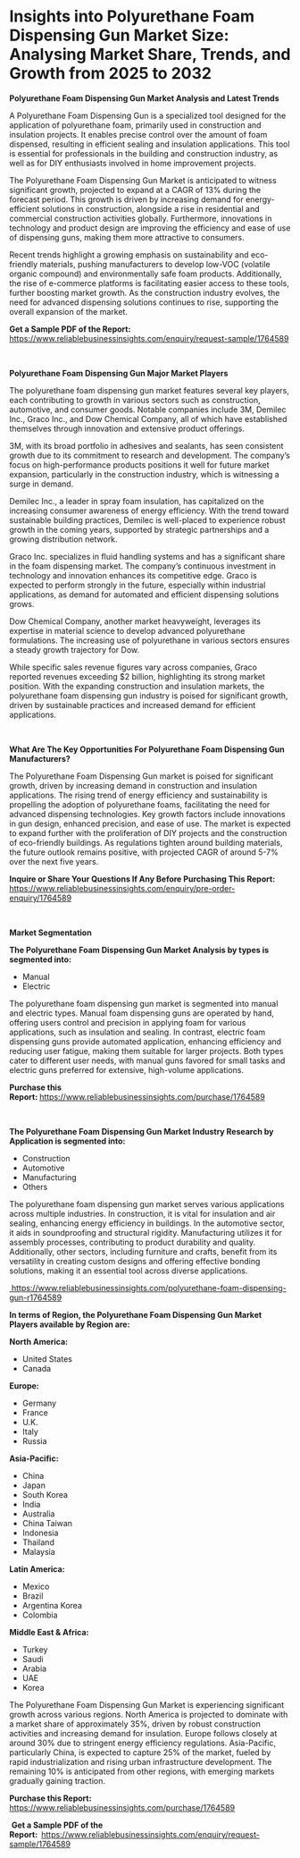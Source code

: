 <p><h1>Insights into Polyurethane Foam Dispensing Gun Market Size: Analysing Market Share, Trends, and Growth from 2025 to 2032</h1></p><p><strong>Polyurethane Foam Dispensing Gun Market Analysis and Latest Trends</strong></p>
<p><p>A Polyurethane Foam Dispensing Gun is a specialized tool designed for the application of polyurethane foam, primarily used in construction and insulation projects. It enables precise control over the amount of foam dispensed, resulting in efficient sealing and insulation applications. This tool is essential for professionals in the building and construction industry, as well as for DIY enthusiasts involved in home improvement projects.</p><p>The Polyurethane Foam Dispensing Gun Market is anticipated to witness significant growth, projected to expand at a CAGR of 13% during the forecast period. This growth is driven by increasing demand for energy-efficient solutions in construction, alongside a rise in residential and commercial construction activities globally. Furthermore, innovations in technology and product design are improving the efficiency and ease of use of dispensing guns, making them more attractive to consumers.</p><p>Recent trends highlight a growing emphasis on sustainability and eco-friendly materials, pushing manufacturers to develop low-VOC (volatile organic compound) and environmentally safe foam products. Additionally, the rise of e-commerce platforms is facilitating easier access to these tools, further boosting market growth. As the construction industry evolves, the need for advanced dispensing solutions continues to rise, supporting the overall expansion of the market.</p></p>
<p><strong>Get a Sample PDF of the Report:&nbsp;</strong> <a href="https://www.reliablebusinessinsights.com/enquiry/request-sample/1764589?utm_campaign=3491&utm_medium=2&utm_source=Github&utm_content=ia&utm_term=16042025&utm_id=polyurethane-foam-dispensing-gun">https://www.reliablebusinessinsights.com/enquiry/request-sample/1764589</a></p>
<p>&nbsp;</p>
<p><strong>Polyurethane Foam Dispensing Gun Major Market Players</strong></p>
<p><p>The polyurethane foam dispensing gun market features several key players, each contributing to growth in various sectors such as construction, automotive, and consumer goods. Notable companies include 3M, Demilec Inc., Graco Inc., and Dow Chemical Company, all of which have established themselves through innovation and extensive product offerings.</p><p>3M, with its broad portfolio in adhesives and sealants, has seen consistent growth due to its commitment to research and development. The company’s focus on high-performance products positions it well for future market expansion, particularly in the construction industry, which is witnessing a surge in demand.</p><p>Demilec Inc., a leader in spray foam insulation, has capitalized on the increasing consumer awareness of energy efficiency. With the trend toward sustainable building practices, Demilec is well-placed to experience robust growth in the coming years, supported by strategic partnerships and a growing distribution network.</p><p>Graco Inc. specializes in fluid handling systems and has a significant share in the foam dispensing market. The company’s continuous investment in technology and innovation enhances its competitive edge. Graco is expected to perform strongly in the future, especially within industrial applications, as demand for automated and efficient dispensing solutions grows.</p><p>Dow Chemical Company, another market heavyweight, leverages its expertise in material science to develop advanced polyurethane formulations. The increasing use of polyurethane in various sectors ensures a steady growth trajectory for Dow.</p><p>While specific sales revenue figures vary across companies, Graco reported revenues exceeding $2 billion, highlighting its strong market position. With the expanding construction and insulation markets, the polyurethane foam dispensing gun industry is poised for significant growth, driven by sustainable practices and increased demand for efficient applications.</p></p>
<p>&nbsp;</p>
<p><strong>What Are The Key Opportunities For Polyurethane Foam Dispensing Gun Manufacturers?</strong></p>
<p><p>The Polyurethane Foam Dispensing Gun market is poised for significant growth, driven by increasing demand in construction and insulation applications. The rising trend of energy efficiency and sustainability is propelling the adoption of polyurethane foams, facilitating the need for advanced dispensing technologies. Key growth factors include innovations in gun design, enhanced precision, and ease of use. The market is expected to expand further with the proliferation of DIY projects and the construction of eco-friendly buildings. As regulations tighten around building materials, the future outlook remains positive, with projected CAGR of around 5-7% over the next five years.</p></p>
<p><strong>Inquire or Share Your Questions If Any Before Purchasing This Report:</strong> <a href="https://www.reliablebusinessinsights.com/enquiry/pre-order-enquiry/1764589?utm_campaign=3491&utm_medium=2&utm_source=Github&utm_content=ia&utm_term=16042025&utm_id=polyurethane-foam-dispensing-gun">https://www.reliablebusinessinsights.com/enquiry/pre-order-enquiry/1764589</a></p>
<p>&nbsp;</p>
<p><strong>Market Segmentation</strong></p>
<p><strong>The Polyurethane Foam Dispensing Gun Market Analysis by types is segmented into:</strong></p>
<p><ul><li>Manual</li><li>Electric</li></ul></p>
<p><p>The polyurethane foam dispensing gun market is segmented into manual and electric types. Manual foam dispensing guns are operated by hand, offering users control and precision in applying foam for various applications, such as insulation and sealing. In contrast, electric foam dispensing guns provide automated application, enhancing efficiency and reducing user fatigue, making them suitable for larger projects. Both types cater to different user needs, with manual guns favored for small tasks and electric guns preferred for extensive, high-volume applications.</p></p>
<p><strong>Purchase this Report:&nbsp;</strong><a href="https://www.reliablebusinessinsights.com/purchase/1764589?utm_campaign=3491&utm_medium=2&utm_source=Github&utm_content=ia&utm_term=16042025&utm_id=polyurethane-foam-dispensing-gun">https://www.reliablebusinessinsights.com/purchase/1764589</a></p>
<p>&nbsp;</p>
<p><strong>The Polyurethane Foam Dispensing Gun Market Industry Research by Application is segmented into:</strong></p>
<p><ul><li>Construction</li><li>Automotive</li><li>Manufacturing</li><li>Others</li></ul></p>
<p><p>The polyurethane foam dispensing gun market serves various applications across multiple industries. In construction, it is vital for insulation and air sealing, enhancing energy efficiency in buildings. In the automotive sector, it aids in soundproofing and structural rigidity. Manufacturing utilizes it for assembly processes, contributing to product durability and quality. Additionally, other sectors, including furniture and crafts, benefit from its versatility in creating custom designs and offering effective bonding solutions, making it an essential tool across diverse applications.</p></p>
<p><a href="https://www.reliablebusinessinsights.com/polyurethane-foam-dispensing-gun-r1764589?utm_campaign=3491&utm_medium=2&utm_source=Github&utm_content=ia&utm_term=16042025&utm_id=polyurethane-foam-dispensing-gun">&nbsp;https://www.reliablebusinessinsights.com/polyurethane-foam-dispensing-gun-r1764589</a></p>
<p><strong>In terms of Region, the Polyurethane Foam Dispensing Gun Market Players available by Region are:</strong></p>
<p>
    <p> <strong> North America: </strong>
        <ul>
            <li>United States</li>
            <li>Canada</li>
        </ul>
        </p> 
    <p> <strong> Europe: </strong>
        <ul>
            <li>Germany</li>
            <li>France</li>
            <li>U.K.</li>
            <li>Italy</li>
            <li>Russia</li>
        </ul>
        </p> 
    <p> <strong> Asia-Pacific: </strong>
        <ul>
            <li>China</li>
            <li>Japan</li>
            <li>South Korea</li>
            <li>India</li>
            <li>Australia</li>
            <li>China Taiwan</li>
            <li>Indonesia</li>
            <li>Thailand</li>
            <li>Malaysia</li>
        </ul>
        </p> 
    <p> <strong> Latin America: </strong>
        <ul>
            <li>Mexico</li>
            <li>Brazil</li>
            <li>Argentina Korea</li>
            <li>Colombia</li>
        </ul>
        </p> 
    <p> <strong> Middle East & Africa: </strong>
        <ul>
            <li>Turkey</li>
            <li>Saudi</li>
            <li>Arabia</li>
            <li>UAE</li>
            <li>Korea</li>
        </ul>
    </p>
    </p>
<p><p>The Polyurethane Foam Dispensing Gun Market is experiencing significant growth across various regions. North America is projected to dominate with a market share of approximately 35%, driven by robust construction activities and increasing demand for insulation. Europe follows closely at around 30% due to stringent energy efficiency regulations. Asia-Pacific, particularly China, is expected to capture 25% of the market, fueled by rapid industrialization and rising urban infrastructure development. The remaining 10% is anticipated from other regions, with emerging markets gradually gaining traction.</p></p>
<p><strong>Purchase this Report: </strong><a href="https://www.reliablebusinessinsights.com/purchase/1764589?utm_campaign=3491&utm_medium=2&utm_source=Github&utm_content=ia&utm_term=16042025&utm_id=polyurethane-foam-dispensing-gun">https://www.reliablebusinessinsights.com/purchase/1764589</a></p>
<p>&nbsp;<strong>Get a Sample PDF of the Report:&nbsp;&nbsp;</strong><a href="https://www.reliablebusinessinsights.com/enquiry/request-sample/1764589?utm_campaign=3491&utm_medium=2&utm_source=Github&utm_content=ia&utm_term=16042025&utm_id=polyurethane-foam-dispensing-gun">https://www.reliablebusinessinsights.com/enquiry/request-sample/1764589</a></p>
<p><strong></strong></p>
<p><p></p><p></p><p></p></p>